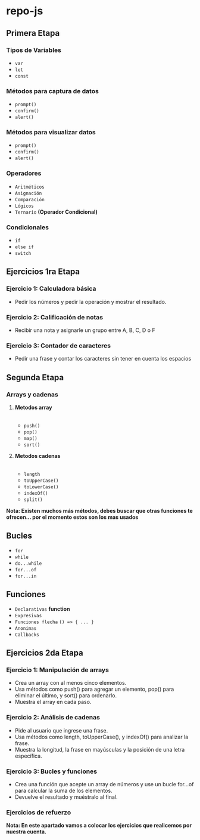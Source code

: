# repo-js

## Primera Etapa
### Tipos de Variables

- `var` <br>
- `let` <br>
- `const` <br>

### Métodos para captura de datos

- `prompt()` <br>
- `confirm()` <br>
- `alert()` <br>

### Métodos para visualizar datos

- `prompt()` <br>
- `confirm()` <br>
- `alert()` <br>

### Operadores

- `Aritméticos` <br>
- `Asignación` <br>
- `Comparación` <br>
- `Lógicos` <br>
- `Ternario` **(Operador Condicional)** <br>

### Condicionales

- `if` <br>
- `else if` <br>
- `switch` <br>

## Ejercicios 1ra Etapa

### Ejercicio 1: Calculadora básica
- Pedir los números y pedir la operación y mostrar el resultado.

### Ejercicio 2: Calificación de notas
- Recibir una nota y asignarle un grupo entre A, B, C, D o F

### Ejercicio 3: Contador de caracteres
- Pedir una frase y contar los caracteres sin tener en cuenta los espacios

## Segunda Etapa
### Arrays y cadenas

1. **Metodos array** <br><br>
   - `push()` <br>
   - `pop()` <br>
   - `map()` <br>
   - `sort()` <br>

2. **Metodos cadenas** <br><br>
   - `length` <br>
   - `toUpperCase()` <br>
   - `toLowerCase()` <br>
   - `indexOf()` <br>
   - `split()` <br>


**Nota: Existen muchos más métodos, debes buscar que otras funciones te ofrecen... por el momento estos son los mas usados**

## Bucles

   - `for` <br>
   - `while` <br>
   - `do...while` <br>
   - `for...of` <br>
   - `for...in` <br>

## Funciones

   - `Declarativas` **function** <br>
   - `Expresivas` <br>
   - `Funciones flecha` `() => { ... }`  <br>
   - `Anonimas` <br>
   - `Callbacks` <br>

## Ejercicios 2da Etapa

### Ejercicio 1: Manipulación de arrays
- Crea un array con al menos cinco elementos.
- Usa métodos como push() para agregar un elemento, pop() para eliminar el último, y sort() para ordenarlo.
- Muestra el array en cada paso.

### Ejercicio 2: Análisis de cadenas
- Pide al usuario que ingrese una frase.
- Usa métodos como length, toUpperCase(), y indexOf() para analizar la frase.
- Muestra la longitud, la frase en mayúsculas y la posición de una letra específica.

### Ejercicio 3: Bucles y funciones
- Crea una función que acepte un array de números y use un bucle for...of para calcular la suma de los elementos.
- Devuelve el resultado y muéstralo al final.

### Ejercicios de refuerzo

**Nota: En este apartado vamos a colocar los ejercicios que realicemos por nuestra cuenta.**